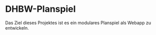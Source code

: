 # DHBW-Planspiel
Das Ziel dieses Projektes ist es ein modulares Planspiel als Webapp zu entwickeln.
